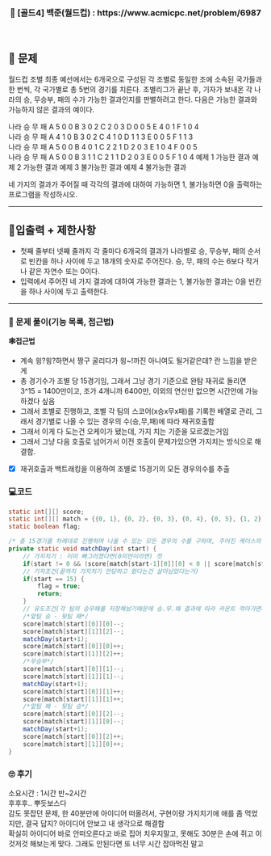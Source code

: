 <h3 align="center"> 
    📢  [골드4] 백준(월드컵) : https://www.acmicpc.net/problem/6987
</h3>

<br>

## 🚀 문제

월드컵 조별 최종 예선에서는 6개국으로 구성된 각 조별로 동일한 조에 소속된 국가들과 한 번씩, 각 국가별로 총 5번의 경기를 치른다. 조별리그가 끝난 후, 기자가 보내온 각 나라의 승, 무승부, 패의 수가 가능한 결과인지를 판별하려고 한다. 다음은 가능한 결과와 가능하지 않은 결과의 예이다.


나라	승	무	패
A	5	0	0
B	3	0	2
C	2	0	3
D	0	0	5
E	4	0	1
F	1	0	4	
나라	승	무	패
A	4	1	0
B	3	0	2
C	4	1	0
D	1	1	3
E	0	0	5
F	1	1	3	
나라	승	무	패
A	5	0	0
B	4	0	1
C	2	2	1
D	2	0	3
E	1	0	4
F	0	0	5	
나라	승	무	패
A	5	0	0
B	3	1	1
C	2	1	1
D	2	0	3
E	0	0	5
F	1	0	4
예제 1 가능한 결과	예제 2 가능한 결과	예제 3 불가능한 결과	예제 4 불가능한 결과

네 가지의 결과가 주어질 때 각각의 결과에 대하여 가능하면 1, 불가능하면 0을 출력하는 프로그램을 작성하시오.

---

## 🚦입출력 + 제한사항

- 첫째 줄부터 넷째 줄까지 각 줄마다 6개국의 결과가 나라별로 승, 무승부, 패의 순서로 빈칸을 하나 사이에 두고 18개의 숫자로 주어진다. 승, 무, 패의 수는 6보다 작거나 같은 자연수 또는 0이다.
- 입력에서 주어진 네 가지 결과에 대하여 가능한 결과는 1, 불가능한 결과는 0을 빈칸을 하나 사이에 두고 출력한다.

---

### 📜 문제 풀이(기능 목록, 접근법)
**🕸접근법**
- 계속 읭?읭?하면서 짱구 굴리다가 읭~!까진 아니여도 될거같은데? 란 느낌을 받은게
- 총 경기수가 조별 당 15경기임, 그래서 그냥 경기 기준으로 완탐 재귀로 돌리면 3^15 = 1400만이고, 조가 4개니까 6400만, 이외의 연산만 없으면 시간안에 가능하겠다 싶음
- 그래서 조별로 진행하고, 조별 각 팀의 스코어(x승x무x패)를 기록한 배열로 관리, 그래서 경기별로 나올 수 있는 경우의 수(승,무,패)에 따라 재귀호출함
- 그래서 이게 다 도는건 오케이가 됐는데, 가지 치는 기준을 모르겠는거임
- 그래서 그냥 다음 호출로 넘어가서 이전 호출이 문제가있으면 가지치는 방식으로 해결함.

- [x] 재귀호출과 백트래킹을 이용하여 조별로 15경기의 모든 경우의수를 추출

### 💻코드

```java
static int[][] score;
static int[][] match = {{0, 1}, {0, 2}, {0, 3}, {0, 4}, {0, 5}, {1, 2}, {1, 3}, {1, 4}, {1, 5}, {2, 3}, {2, 4}, {2, 5}, {3, 4}, {3 ,5}, {4, 5}}; // 모든 경기(15경기)
static boolean flag;

/* 총 15경기를 차례대로 진행하며 나올 수 있는 모든 경우의 수를 구하며, 주어진 케이스의 승무패와 다르다면 가지치기 */
private static void matchDay(int start) {
	// 가지치기 : 이미 빠그러졌다면(0미만이라면) 컷
	if(start != 0 && (score[match[start-1][0]][0] < 0 || score[match[start-1][1]][2] < 0 || score[match[start-1][0]][1] < 0 || score[match[start-1][1]][1] < 0 || score[match[start-1][0]][2] < 0 || score[match[start-1][1]][0] < 0)) return;
	// 기저조건(끝까지 가지치기 안당하고 왔다는건 살아남았다는거)
	if(start == 15) {
		flag = true;
		return;
	}
	// 유도조건(각 팀의 승무패를 저장해놨기때문에 승.무.패 결과에 따라 카운트 깍아가면서 재귀호출)
	/*앞팀 승 - 뒷팀 패*/
	score[match[start][0]][0]--;
	score[match[start][1]][2]--;
	matchDay(start+1);
	score[match[start][0]][0]++;
	score[match[start][1]][2]++;
	/*무승부*/
	score[match[start][0]][1]--;
	score[match[start][1]][1]--;
	matchDay(start+1);
	score[match[start][0]][1]++;
	score[match[start][1]][1]++;
	/*앞팀 패 - 뒷팀 승*/
	score[match[start][0]][2]--;
	score[match[start][1]][0]--;
	matchDay(start+1);
	score[match[start][0]][2]++;
	score[match[start][1]][0]++;
}
```

### 🙄 후기
소요시간 : 1시간 반~2시간  <br>
후후후.. 뿌듯보스다 <br>
감도 못잡던 문제, 한 40분만에 아이디어 떠올려서, 구현이랑 가지치기에 애를 좀 먹었지만, 결국 답지? 아이디어 안보고 내 생각으로 해결함 <br>
확실히 아이디어 바로 안떠오른다고 바로 집어 치우지말고, 못해도 30분은 손에 쥐고 이것저것 해보는게 맞다. 그래도 안된다면 또 너무 시간 잡아먹진 말고
